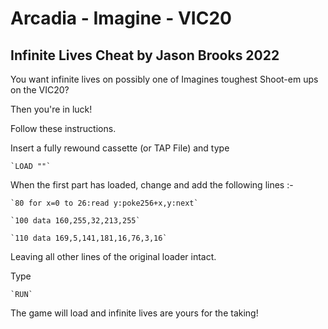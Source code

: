 # Arcadia - Imagine - VIC20

## Infinite Lives Cheat by Jason Brooks 2022

You want infinite lives on possibly one of Imagines toughest Shoot-em ups on the VIC20?

Then you're in luck!

Follow these instructions.

Insert a fully rewound cassette (or TAP File) and type

	`LOAD ""`

When the first part has loaded, change and add the following lines :-


	`80 for x=0 to 26:read y:poke256+x,y:next`

	`100 data 160,255,32,213,255`

	`110 data 169,5,141,181,16,76,3,16`

Leaving all other lines of the original loader intact.

Type

	`RUN`

The game will load and infinite lives are yours for the taking!
